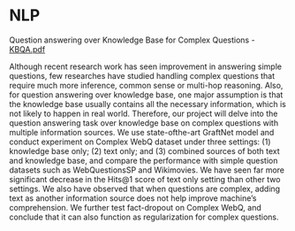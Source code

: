 # NLP

Question answering over Knowledge Base for Complex Questions - [KBQA.pdf](https://github.com/rishabhvaish/NLP/blob/master/KBQA.pdf)

Although recent research work has seen improvement in answering simple questions, few researches have studied handling complex questions that require much more inference, common sense or multi-hop reasoning. Also, for question answering over knowledge base, one major assumption is that the knowledge base usually contains all the necessary information, which is not likely to happen in real world. Therefore, our project will delve into the question answering task over knowledge base on complex questions with multiple information sources. We use state-ofthe-art GraftNet model and conduct experiment on Complex WebQ dataset under three settings: (1) knowledge base only; (2) text only; and (3) combined sources of both text and knowledge base, and compare the performance with simple question datasets such as WebQuestionsSP and Wikimovies. We have seen far more significant decrease in the Hits@1 score of text only setting than other two settings. We also have observed that when questions are complex, adding text as another information source does not help improve machine’s comprehension. We further test fact-dropout on Complex WebQ, and conclude that it can also function as regularization for complex questions.
